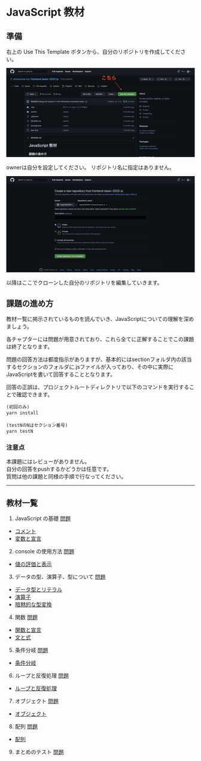 # JavaScript 教材

## 準備

右上の Use This Template ボタンから、自分のリポジトリを作成してください。

![リポジトリ作り方1](./img/use_this_template.png)

ownerは自分を設定してください。
リポジトリ名に指定はありません。

![リポジトリ作り方2](./img/create_new_repository.png)

以降はここでクローンした自分のリポジトリを編集していきます。

## 課題の進め方

教材一覧に掲示されているものを読んでいき、JavaScriptについての理解を深めましょう。

各チャプターには問題が用意されており、これら全てに正解することでこの課題は終了となります。

問題の回答方法は都度指示がありますが、基本的にはsectionフォルダ内の該当するセクションのフォルダに.jsファイルが入っており、その中に実際にJavaScriptを書いて回答することとなります。

回答の正誤は、プロジェクトルートディレクトリで以下のコマンドを実行することで確認できます。
```
(初回のみ)
yarn install

(testNのNはセクション番号)
yarn testN
```

### 注意点

本課題にはレビューがありません。  
自分の回答をpushするかどうかは任意です。  
質問は他の課題と同様の手順で行なってください。

---

## 教材一覧

1. JavaScript の基礎 [問題](./section/section1/README.md)

- [コメント](https://jsprimer.net/basic/comments/)
- [変数と宣言](https://jsprimer.net/basic/variables/)

2. console の使用方法 [問題](./section/section2/README.md)

- [値の評価と表示](https://jsprimer.net/basic/read-eval-print/)

3. データの型、演算子、型について [問題](./section/section3/README.md)

- [データ型とリテラル](https://jsprimer.net/basic/data-type/)
- [演算子](https://jsprimer.net/basic/operator/)
- [暗黙的な型変換](https://jsprimer.net/basic/implicit-coercion/)

4. 関数 [問題](./section/section4/README.md)

- [関数と宣言](https://jsprimer.net/basic/function-declaration/)
- [文と式](https://jsprimer.net/basic/statement-expression/)

5. 条件分岐 [問題](./section/section5/README.md)

- [条件分岐](https://jsprimer.net/basic/condition/)

6. ループと反復処理 [問題](./section/section6/README.md)

- [ループと反復処理](https://jsprimer.net/basic/loop/)

7. オブジェクト [問題](./section/section7/README.md)

- [オブジェクト](https://jsprimer.net/basic/object/)

8. 配列 [問題](./section/section8/README.md)

- [配列](https://jsprimer.net/basic/array/)

9. まとめのテスト [問題](./section/section9/README.md)
